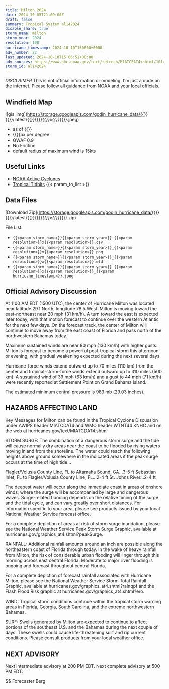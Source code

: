 ```yaml
---
title: Milton 2024
date: 2024-10-05T21:09:00Z
draft: false
summary: Tropical System al142024
disable_share: true
storm_name: milton
storm_year: 2024
resolution: 100
hurricane_timestamp: 2024-10-10T150600+0000
adv_number: 22
last_updated: 2024-10-10T15:06:51+00:00
adv_sources: https://www.nhc.noaa.gov/text/refresh/MIATCPAT4+shtml/101442.shtml;https://www.nhc.noaa.gov/refresh/graphics_at4+shtml/091546.shtml?cone
storm_id: al142024
---
```

*DISCLAIMER* This is not official information or modeling, I'm just a dude on the internet.  Please follow all guidance from NOAA and your local officials.

## Windfield Map
![gis_img](https://storage.googleapis.com/godin_hurricane_data/{{<param storm_name>}}{{<param storm_year>}}/latest/{{<param storm_name>}}{{<param storm_year>}}_{{<param resolution>}}x{{<param resolution>}}_{{<param hurricane_timestamp>}}.jpeg)

- as of {{<param last_updated>}}
- {{<param resolution>}}px per degree
- GWAF 0.9
- No Friction
- default radius of maximum wind is 15kts

## Useful Links
- [NOAA Active Cyclones](https://www.nhc.noaa.gov/)
- [Tropical Tidbits](https://www.tropicaltidbits.com/storminfo/)
{{< param_to_list >}}

## Data Files
[Download Zip](https://storage.googleapis.com/godin_hurricane_data/{{<param storm_name>}}{{<param storm_year>}}/latest/{{<param storm_name>}}{{<param storm_year>}}_{{<param resolution>}}x{{<param resolution>}}_{{<param hurricane_timestamp>}}.zip)

File List:
- `{{<param storm_name>}}{{<param storm_year>}}_{{<param resolution>}}x{{<param resolution>}}.csv`
- `{{<param storm_name>}}{{<param storm_year>}}_{{<param resolution>}}x{{<param resolution>}}.png`
- `{{<param storm_name>}}{{<param storm_year>}}_{{<param resolution>}}x{{<param resolution>}}.wld`
- `{{<param storm_name>}}{{<param storm_year>}}_{{<param resolution>}}x{{<param resolution>}}_{{<param hurricane_timestamp>}}.jpeg`


## Official Advisory Discussion
At 1100 AM EDT (1500 UTC), the center of Hurricane Milton was
located near latitude 29.1 North, longitude 78.5 West.  Milton is
moving toward the east-northeast near 20 mph (31 km/h).  A turn
toward the east is expected later today, with that motion forecast
to continue over the western Atlantic for the next few days.  On
the forecast track, the center of Milton will continue to move away
from the east coast of Florida and pass north of the northwestern
Bahamas today.
 
Maximum sustained winds are near 80 mph (130 km/h) with higher
gusts.  Milton is forecast to become a powerful post-tropical storm
this afternoon or evening, with gradual weakening expected during
the next several days.
 
Hurricane-force winds extend outward up to 70 miles (110 km) from
the center and tropical-storm-force winds extend outward up to 310
miles (500 km).  A sustained wind of 39 mph (63 km/h) and a gust 
to 44 mph (71 km/h) were recently reported at Settlement Point on 
Grand Bahama Island.
 
The estimated minimum central pressure is 983 mb (29.03 inches).
 
 
HAZARDS AFFECTING LAND
----------------------
Key Messages for Milton can be found in the Tropical Cyclone
Discussion under AWIPS header MIATCDAT4 and WMO header WTNT44 KNHC
and on the web at hurricanes.gov/text/MIATCDAT4.shtml
 
STORM SURGE: The combination of a dangerous storm surge and the
tide will cause normally dry areas near the coast to be flooded by
rising waters moving inland from the shoreline.  The water could
reach the following heights above ground somewhere in the indicated
areas if the peak surge occurs at the time of high tide...
 
Flagler/Volusia County Line, FL to Altamaha Sound, GA...3-5 ft
Sebastian Inlet, FL to Flagler/Volusia County Line, FL...2-4 ft
St. Johns River...2-4 ft
 
The deepest water will occur along the immediate coast in areas of
onshore winds, where the surge will be accompanied by large and
dangerous waves.  Surge-related flooding depends on the relative
timing of the surge and the tidal cycle, and can vary greatly over
short distances.  For information specific to your area, please see
products issued by your local National Weather Service forecast
office.
 
For a complete depiction of areas at risk of storm surge
inundation, please see the National Weather Service Peak Storm
Surge Graphic, available at
hurricanes.gov/graphics_at4.shtml?peakSurge.
 
RAINFALL: Additional rainfall amounts around an inch are possible
along the northeastern coast of Florida through today.  In the wake
of heavy rainfall from Milton, the risk of considerable urban
flooding will linger through this morning across east central
Florida.  Moderate to major river flooding is ongoing and forecast
throughout central Florida.
 
For a complete depiction of forecast rainfall associated with
Hurricane Milton, please see the National Weather Service Storm
Total Rainfall Graphic, available at
hurricanes.gov/graphics_at4.shtml?rainqpf and the Flash Flood Risk
graphic at hurricanes.gov/graphics_at4.shtml?ero.
 
WIND: Tropical storm conditions continue within the tropical storm
warning areas in Florida, Georgia, South Carolina, and the
extreme northwestern Bahamas.
 
SURF:  Swells generated by Milton are expected to continue to
affect portions of the southeast U.S. and the Bahamas during the
next couple of days.  These swells could cause life-threatening
surf and rip current conditions.  Please consult products from your
local weather office.
 
 
NEXT ADVISORY
-------------
Next intermediate advisory at 200 PM EDT.
Next complete advisory at 500 PM EDT.
 
$$
Forecaster Berg